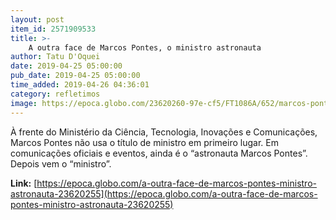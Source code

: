 ```yaml
---
layout: post
item_id: 2571909533
title: >-
    A outra face de Marcos Pontes, o ministro astronauta
author: Tatu D'Oquei
date: 2019-04-25 05:00:00
pub_date: 2019-04-25 05:00:00
time_added: 2019-04-26 04:36:01
category: refletimos
image: https://epoca.globo.com/23620260-97e-cf5/FT1086A/652/marcos-pontes-2.jpg
---
```


À frente do Ministério da Ciência, Tecnologia, Inovações e Comunicações, Marcos Pontes não usa o título de ministro em primeiro lugar. Em comunicações oficiais e eventos, ainda é o “astronauta Marcos Pontes”. Depois vem o “ministro”.

**Link:** [https://epoca.globo.com/a-outra-face-de-marcos-pontes-ministro-astronauta-23620255](https://epoca.globo.com/a-outra-face-de-marcos-pontes-ministro-astronauta-23620255)

